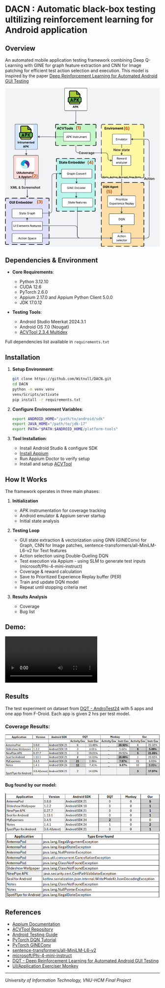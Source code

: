 # DACN : Automatic black-box testing ultilizing reinforcement learning for Android application

## Overview
An automated mobile application testing framework combining Deep Q-Learning with GINE for graph feature extraction and CNN for Image patching for efficient test action selection and execution. This model is inspired by the paper [Deep Reinforcement Learning for Automated Android GUI Testing](https://dl.acm.org/doi/10.1145/3597503.3623344)

![Workflow Overview](asset/images/model_wf_gen.png)

## Dependencies & Environment

- **Core Requirements**:

  - Python 3.12.10
  - CUDA 12.6
  - PyTorch 2.6.0
  - Appium 2.17.0 and Appium Python Client 5.0.0
  - JDK 17.0.12

- **Testing Tools**:
  - Android Studio Meerkat 2024.3.1
  - Android OS 7.0 (Nougat)
  - [ACVTool 2.3.4 Multidex](https://github.com/pilgun/acvtool)

Full dependencies list available in `requirements.txt`

## Installation

1. **Setup Environment**:

   ```bash
   git clone https://github.com/Witnull/DACN.git
   cd DACN
   python -m venv venv
   venv/Scripts/activate
   pip install -r requirements.txt
   ```

2. **Configure Environment Variables**:

   ```bash
   export ANDROID_HOME="/path/to/android/sdk"
   export JAVA_HOME="/path/to/jdk-17"
   export PATH="$PATH:$ANDROID_HOME/platform-tools"
   ```

3. **Tool Installation**:
   - Install Android Studio & configure SDK
   - [Install Appium](https://appium.io/docs/en/latest/quickstart/install/)
   - Run Appium Doctor to verify setup
   - Install and setup [ACVTool](https://github.com/pilgun/acvtool)

## How It Works

The framework operates in three main phases:

1. **Initialization**

   - APK instrumentation for coverage tracking
   - Android emulator & Appium server startup
   - Initial state analysis

2. **Testing Loop**

   - GUI state extraction & vectorization using GNN (GINEConv) for Graph, CNN for Image patches, sentence-transformers/all-MiniLM-L6-v2 for Text features
   - Action selection using Double-Dueling DQN
   - Test execution via Appium - using SLM to generate test inputs (microsoft/Phi-4-mini-instruct)
   - Coverage & reward calculation
   - Save to Prioritized Experience Replay buffer (PER)
   - Train and update DQN model
   - Repeat until stopping criteria met

3. **Results Analysis**
   - Coverage
   - Bug list

## Demo:

![Demo](asset/Demo_our.webm)

## Results

The test experiment on dataset from [DQT - AndroTest24](https://github.com/Yuanhong-Lan/AndroTest24) with 5 apps and one app from F-Droid.
Each app is given 2 hrs per test model.

### Coverage Results:

![Results](asset/images/Cov_res.png)

#### Bug found by our model:

![Bug List](asset/images/errfound.png)
![Bug List](asset/images/err_types.png)

## References

- [Appium Documentation](https://appium.io/docs/en/2.0/)
- [ACVTool Repository](https://github.com/pilgun/acvtool)
- [Android Testing Guide](https://developer.android.com/training/testing)
- [PyTorch DQN Tutorial](https://pytorch.org/tutorials/intermediate/reinforcement_q_learning.html)
- [PyTorch GINEConv](https://pytorch-geometric.readthedocs.io/en/2.6.0/generated/torch_geometric.nn.conv.GINEConv.html)
- [sentence-transformers/all-MiniLM-L6-v2](https://huggingface.co/sentence-transformers/all-MiniLM-L6-v2)
- [microsoft/Phi-4-mini-instruct](https://huggingface.co/microsoft/Phi-4-mini-instruct)
- [DQT - Deep Reinforcement Learning for Automated Android GUI Testing](https://dl.acm.org/doi/10.1145/3597503.3623344)
- [UI/Application Exerciser Monkey](https://developer.android.com/studio/test/other-testing-tools/monkey)

---

_University of Information Technology, VNU-HCM Final Project_
